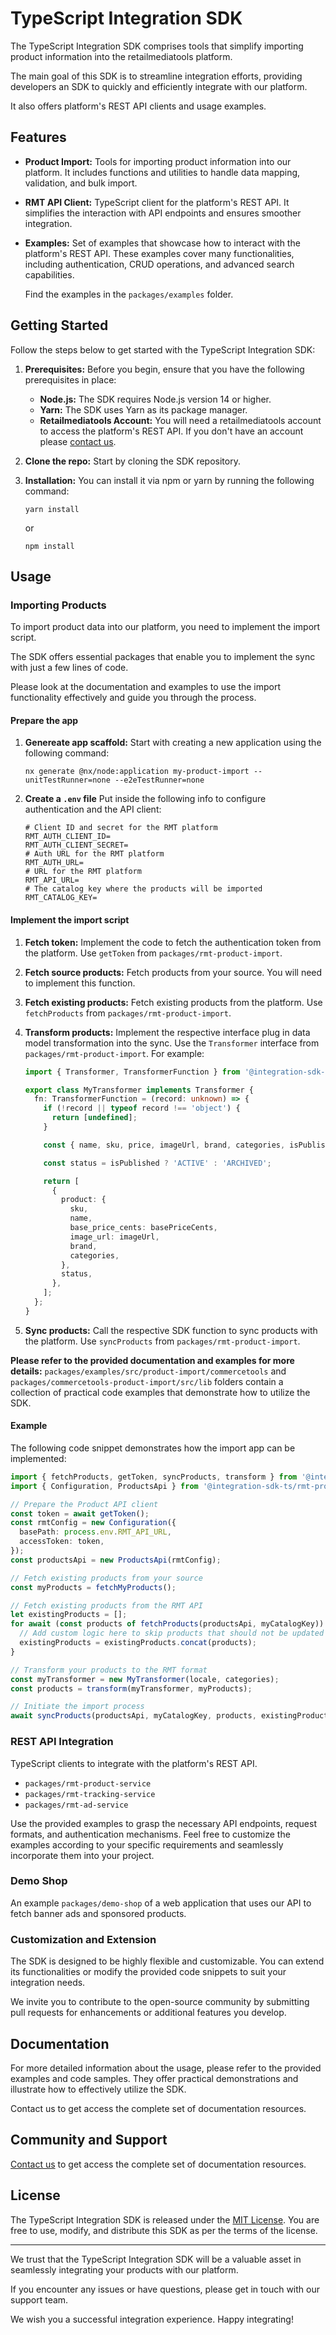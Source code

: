 # TypeScript Integration SDK

The TypeScript Integration SDK comprises tools that simplify importing product information into the retailmediatools platform.

The main goal of this SDK is to streamline integration efforts, providing developers an SDK to quickly and efficiently integrate with our platform.

It also offers platform's REST API clients and usage examples.

## Features

- **Product Import:** Tools for importing product information into our platform. It includes functions and utilities to handle data mapping, validation, and bulk import.
- **RMT API Client:** TypeScript client for the platform's REST API. It simplifies the interaction with API endpoints and ensures smoother integration.
- **Examples:** Set of examples that showcase how to interact with the platform's REST API. These examples cover many functionalities, including authentication, CRUD operations, and advanced search capabilities.

  Find the examples in the `packages/examples` folder.

## Getting Started

Follow the steps below to get started with the TypeScript Integration SDK:

1. **Prerequisites:** Before you begin, ensure that you have the following prerequisites in place:

   - **Node.js:** The SDK requires Node.js version 14 or higher.
   - **Yarn:** The SDK uses Yarn as its package manager.
   - **Retailmediatools Account:** You will need a retailmediatools account to access the platform's REST API. If you don't have an account please [contact us](https://www.retailmediatools.com/).

2. **Clone the repo:** Start by cloning the SDK repository.
3. **Installation:** You can install it via npm or yarn by running the following command:

   ```shell
   yarn install
   ```

   or

   ```shell
   npm install
   ```

## Usage

### Importing Products

To import product data into our platform, you need to implement the import script.

The SDK offers essential packages that enable you to implement the sync with just a few lines of code.

Please look at the documentation and examples to use the import functionality effectively and guide you through the process.

#### Prepare the app

1. **Genereate app scaffold:** Start with creating a new application using the following command:

   ```shell
   nx generate @nx/node:application my-product-import --unitTestRunner=none --e2eTestRunner=none
   ```

2. **Create a `.env` file** Put inside the following info to configure authentication and the API client:

   ```shell
   # Client ID and secret for the RMT platform
   RMT_AUTH_CLIENT_ID=
   RMT_AUTH_CLIENT_SECRET=
   # Auth URL for the RMT platform
   RMT_AUTH_URL=
   # URL for the RMT platform
   RMT_API_URL=
   # The catalog key where the products will be imported
   RMT_CATALOG_KEY=
   ```

#### Implement the import script

1. **Fetch token:** Implement the code to fetch the authentication token from the platform. Use `getToken` from `packages/rmt-product-import`.
2. **Fetch source products:** Fetch products from your source. You will need to implement this function.
3. **Fetch existing products:** Fetch existing products from the platform. Use `fetchProducts` from `packages/rmt-product-import`.
4. **Transform products:** Implement the respective interface plug in data model transformation into the sync. Use the `Transformer` interface from `packages/rmt-product-import`. For example:

   ```typescript
   import { Transformer, TransformerFunction } from '@integration-sdk-ts/rmt-product-import';

   export class MyTransformer implements Transformer {
     fn: TransformerFunction = (record: unknown) => {
       if (!record || typeof record !== 'object') {
         return [undefined];
       }

       const { name, sku, price, imageUrl, brand, categories, isPublished } = record as MyProduct;

       const status = isPublished ? 'ACTIVE' : 'ARCHIVED';

       return [
         {
           product: {
             sku,
             name,
             base_price_cents: basePriceCents,
             image_url: imageUrl,
             brand,
             categories,
           },
           status,
         },
       ];
     };
   }
   ```

5. **Sync products:** Call the respective SDK function to sync products with the platform. Use `syncProducts` from `packages/rmt-product-import`.

**Please refer to the provided documentation and examples for more details:** `packages/examples/src/product-import/commercetools` and `packages/commercetools-product-import/src/lib` folders contain a collection of practical code examples that demonstrate how to utilize the SDK.

#### Example

The following code snippet demonstrates how the import app can be implemented:

```typescript
import { fetchProducts, getToken, syncProducts, transform } from '@integration-sdk-ts/rmt-product-import';
import { Configuration, ProductsApi } from '@integration-sdk-ts/rmt-product-service';

// Prepare the Product API client
const token = await getToken();
const rmtConfig = new Configuration({
  basePath: process.env.RMT_API_URL,
  accessToken: token,
});
const productsApi = new ProductsApi(rmtConfig);

// Fetch existing products from your source
const myProducts = fetchMyProducts();

// Fetch existing products from the RMT API
let existingProducts = [];
for await (const products of fetchProducts(productsApi, myCatalogKey)) {
  // Add custom logic here to skip products that should not be updated
  existingProducts = existingProducts.concat(products);
}

// Transform your products to the RMT format
const myTransformer = new MyTransformer(locale, categories);
const products = transform(myTransformer, myProducts);

// Initiate the import process
await syncProducts(productsApi, myCatalogKey, products, existingProducts);
```

### REST API Integration

TypeScript clients to integrate with the platform's REST API.

- `packages/rmt-product-service`
- `packages/rmt-tracking-service`
- `packages/rmt-ad-service`

Use the provided examples to grasp the necessary API endpoints, request formats, and authentication mechanisms. Feel free to customize the examples according to your specific requirements and seamlessly incorporate them into your project.

### Demo Shop

An example `packages/demo-shop` of a web application that uses our API to fetch banner ads and sponsored products.

### Customization and Extension

The SDK is designed to be highly flexible and customizable. You can extend its functionalities or modify the provided code snippets to suit your integration needs.

We invite you to contribute to the open-source community by submitting pull requests for enhancements or additional features you develop.

## Documentation

For more detailed information about the usage, please refer to the provided examples and code samples. They offer practical demonstrations and illustrate how to effectively utilize the SDK.

Contact us to get access the complete set of documentation resources.

## Community and Support

[Contact us](https://www.retailmediatools.com/) to get access the complete set of documentation resources.

## License

The TypeScript Integration SDK is released under the [MIT License](https://github.com/retailmediatools/integration-sdk-ts/blob/main/LICENSE). You are free to use, modify, and distribute this SDK as per the terms of the license.

---

We trust that the TypeScript Integration SDK will be a valuable asset in seamlessly integrating your products with our platform.

If you encounter any issues or have questions, please get in touch with our support team.

We wish you a successful integration experience. Happy integrating!
